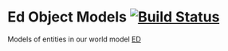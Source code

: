 Ed Object Models [![Build Status](https://travis-ci.org/tue-robotics/ed_object_models.svg?branch=master)](https://travis-ci.org/tue-robotics/ed_object_models)
================
Models of entities in our world model [ED](https://github.com/tue-robotics/ed/)
